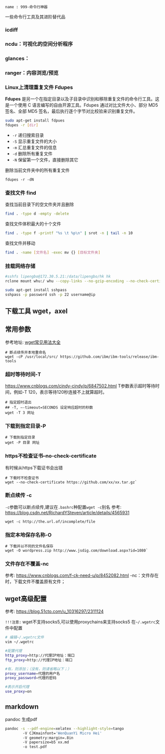 ```
name : 999-命令行神器
```
一些命令行工具及其进阶替代品

### icdiff

### ncdu：可视化的空间分析程序

### glances：


### ranger：内容浏览/预览


###  Linux上清理重复文件  Fdupes

**Fdupes**
是另一个在指定目录以及子目录中识别和移除重复文件的命令行工具。这是一个使用 C
语言编写的自由开源工具。Fdupes 通过对比文件大小、部分 MD5 签名、全部 MD5
签名，最后执行逐个字节对比校验来识别重复文件。

```bash
sudo apt-get install fdpues
fdupes -r [dir]
```
- `-r` 递归搜索目录
- `-S`  显示重复文件的大小
- `-m` 汇总重复文件的信息
- `-d` 删除所有重复文件
- `-N` 保留第一个文件，直接删除其它


删除当前文件夹中的所有重复文件

```
fdupes -r -dN
```

### 查找文件  find


查找当前目录下的空文件夹并且删除

```bash
find . -type d -empty -delete
```


查找文件体积最大的十个文件

```bash
find . -type f -printf "%s \t %p\n" | srot -n | tail -n 10
```

查找文件并移动

```bash
find . -name [文件名] -exec mv {} [目标文件夹]
```

### 挂载网络存储


```bash
#sshfs lipengbo@172.30.5.21:/data/lipengbo/hk hk
rclone mount whu:/ whu --copy-links --no-gzip-encoding --no-check-certificate --allow-other --allow-non-empty --vfs-cache-mode full --umask 000 --daemon
```

```bash
sudo apt-get install sshpass
sshpass -p password ssh -p 22 username@ip
```

##  下载工具 wget，axel


## 常用参数

参考地址: [wget常见用法大全](https://wangchujiang.com/linux-command/c/wget.html)

```
# 断点续传并本地重命名
wget -cP /usr/local/src/ https://github.com/ibm/ibm-tools/release/ibm-tools
```

### 超时等待时间-T

https://www.cnblogs.com/cindy-cindy/p/6847502.html
T参数表示超时等待时间，例如-T 120，表示等待120秒连接不上就算超时。

```
# 指定超时退出
## -T, –-timeout=SECONDS 设定响应超时的秒数
wget -T 3 网址
```

### 下载到指定目录-P

```
# 下载到指定目录
wget -P 目录 网址
```

### https不检查证书–no-check-certificate

有时候从https下载证书会出错

```
# 下载时不检查证书
wget --no-check-certificate https://github.com/xx/xx.tar.gz`
```

### 断点续传 -c

`-c`参数可以断点续传,建议在`.bashrc`种配置`wget -c`别名
参考: https://blog.csdn.net/RichardYSteven/article/details/4565931

```
wget -c http://the.url.of/incomplete/file
```

### 指定本地保存名称-O

```
# 下载并以不同的文件名保存
wget -O wordpress.zip http://www.jsdig.com/download.aspx?id=1080`
```

### 文件存在不覆盖-nc

参考: https://www.cnblogs.com/f-ck-need-u/p/8452082.html
-nc：文件存在时，下载文件不覆盖原有文件；

## wget高级配置

参考: https://blog.51cto.com/u_10316297/2311124

`!!!注意:` wget不支持socks5,可以使用proxychains来支持socks5
在`~/.wgetrc`文件中配置

```bash
# 编辑~/.wgetrc文件
vim ~/.wgetrc

#配置代理
http_proxy=http://代理IP地址：端口
ftp_proxy=http://代理IP地址：端口

#有，则添加；（没有，则请省略以下；）
proxy_username=代理的用户名
proxy_password=代理的密码

#表示开启代理
use_proxy=on
```

## markdown


pandoc 生成pdf

```bash
pandoc -s --pdf-engine=xelatex --highlight-style=tango
        -V CJKmainfont='WenQuanYi Micro Hei'
        -V geometry:margin=.8in
        -V papersize=b5 xx.md
        -o test.pdf
 ```
